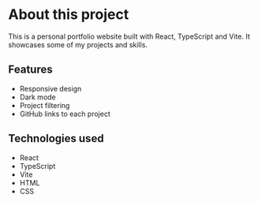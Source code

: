 # About this project

This is a personal portfolio website built with React, TypeScript and Vite. It showcases some of my projects and skills.

## Features

- Responsive design
- Dark mode
- Project filtering
- GitHub links to each project

## Technologies used

- React
- TypeScript
- Vite
- HTML
- CSS
